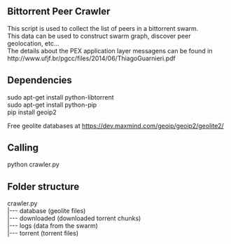 <h2>Bittorrent Peer Crawler</h2>
This script is used to collect the list of peers in a bittorrent swarm.<br/>
This data can be used to construct swarm graph, discover peer geolocation, etc...<br/>
The details about the PEX application layer messagens can be found in http://www.ufjf.br/pgcc/files/2014/06/ThiagoGuarnieri.pdf

<h2>Dependencies</h2>
sudo apt-get install python-libtorrent<br/>
sudo apt-get install python-pip<br/>
pip install geoip2<br/>

Free geolite databases at https://dev.maxmind.com/geoip/geoip2/geolite2/

<h2>Calling</h2>
python crawler.py

<h2>Folder structure</h2>
crawler.py<br/>
|--- database (geolite files)<br/>
|--- downloaded (downloaded torrent chunks)<br/>
|--- logs (data from the swarm)<br/>
|--- torrent (torrent files)<br/>

